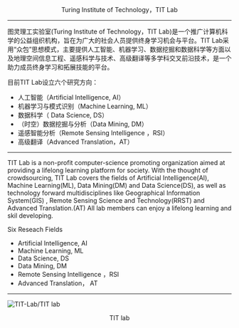  <p align="center"> Turing Institute of Technology，TIT Lab<p align="center">

------------------------------------------------------------------

图灵理工实验室(Turing Institute of Technology，TIT Lab)是一个推广计算机科学的公益组织机构，旨在为广大的社会人员提供终身学习机会与平台。TIT Lab采用“众包”思想模式，主要提供人工智能、机器学习、数据挖掘和数据科学等方面以及地理空间信息工程、遥感科学与技术、高级翻译等多学科交叉前沿技术，是一个助力成员终身学习和拓展技能的平台。


目前TIT Lab设立六个研究方向：

*   人工智能（Artificial Intelligence, AI）
*  机器学习与模式识别（Machine Learning, ML）
*   数据科学（ Data Science, DS）
* （时空）数据挖掘与分析（Data Mining, DM）
*  遥感智能分析（Remote Sensing Intelligence ，RSI）
*  高级翻译（Advanced Translation，AT）

----------------------------------------------------------------------


TIT Lab is a non-profit computer-science promoting organization aimed at providing a lifelong learning platform for society. With the thought of crowdsourcing, TIT Lab covers the fields of Artificial Intelligence(AI), Machine Learning(ML), Data Mining(DM) and Data Science(DS), as well as  technology forward multidisciplines like Geographical Information System(GIS) , Remote Sensing Science and Technology(RRST) and Advanced Translation.(AT) All lab members can enjoy a lifelong learning and skil developing.


Six Reseach Fields

* 	Artificial Intelligence, AI
* 	Machine Learning, ML
* 	Data Science, DS
* 	Data Mining, DM
* 	Remote Sensing Intelligence ，RSI
* 	Advanced Translation， AT

-------------------------------------------------------------------------




 ![TIT-Lab/TIT lab](TIT.png)

 <p align="center">TIT lab<p align="center">
